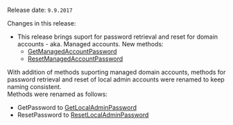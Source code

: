 Release date: `9.9.2017`

Changes in this release:
* This release brings suport for password retrieval and reset for domain accounts - aka. Managed accounts. New methods:
  * [GetManagedAccountPassword](xref:AdmPwd.PDSUtils.PdsWrapper.GetManagedAccountPassword(System.String,System.String,System.Boolean))
  * [ResetManagedAccountPassword](xref:AdmPwd.PDSUtils.PdsWrapper.ResetManagedAccountPassword(System.String,System.String,System.DateTime))

With addition of methods suporting managed domain accounts, methods for password retrieval and reset of local admin accounts were renamed to keep naming consistent.  
Methods were renamed as follows:
* GetPassword to [GetLocalAdminPassword](xref:AdmPwd.PDSUtils.PdsWrapper.GetLocalAdminPassword(System.String,System.String,System.Boolean,System.Boolean))
* ResetPassword to [ResetLocalAdminPassword](xref:AdmPwd.PDSUtils.PdsWrapper.ResetLocalAdminPassword(System.String,System.String,System.DateTime))




